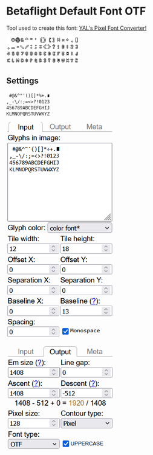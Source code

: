 # Betaflight Default Font OTF

Tool used to create this font: [YAL's Pixel Font Converter!](https://yal.cc/tools/pixel-font/)

![](./betaflight-default.png)

## Settings

```
 #@&^"'()[]*%+.∎
,_-\/:;=<>?!0123
456789ABCDEFGHIJ
KLMNOPQRSTUVWXYZ
```

![](./pixel-font-input-settings.png)

![](./pixel-font-output-settings.png)